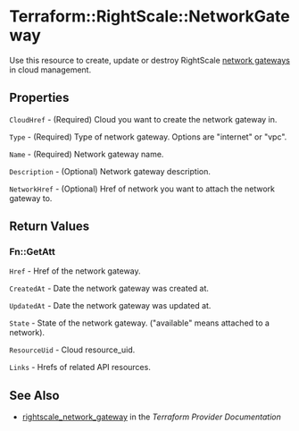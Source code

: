 # Terraform::RightScale::NetworkGateway

Use this resource to create, update or destroy RightScale [network gateways](http://reference.rightscale.com/api1.5/resources/ResourceNetworkGateways.html) in cloud management.

## Properties

`CloudHref` - (Required) Cloud you want to create the network gateway in.

`Type` - (Required) Type of network gateway.  Options are "internet" or "vpc".

`Name` - (Required) Network gateway name.

`Description` - (Optional) Network gateway description.

`NetworkHref` - (Optional) Href of network you want to attach the network gateway to.


## Return Values

### Fn::GetAtt

`Href` - Href of the network gateway.

`CreatedAt` - Date the network gateway was created at.

`UpdatedAt` - Date the network gateway was updated at.

`State` - State of the network gateway.  ("available" means attached to a network).

`ResourceUid` - Cloud resource_uid.

`Links` - Hrefs of related API resources.

## See Also

* [rightscale_network_gateway](https://www.terraform.io/docs/providers/rightscale/r/network_gateway.html) in the _Terraform Provider Documentation_